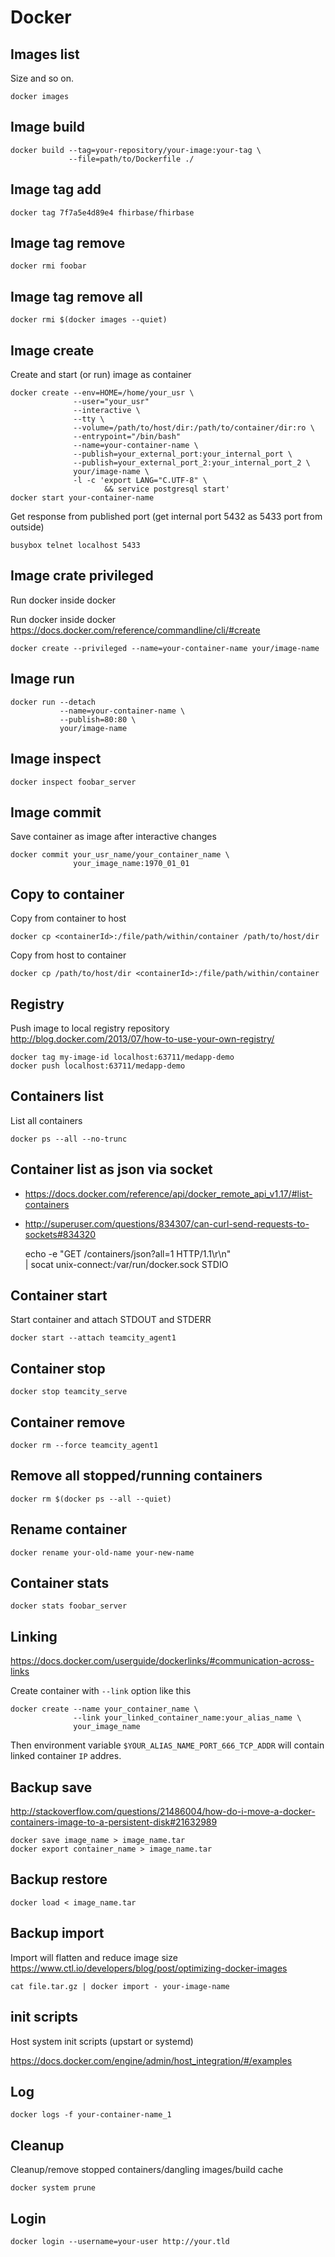 # Docker

## Images list

Size and so on.

    docker images

## Image build

    docker build --tag=your-repository/your-image:your-tag \
                 --file=path/to/Dockerfile ./

## Image tag add

    docker tag 7f7a5e4d89e4 fhirbase/fhirbase

## Image tag remove

    docker rmi foobar

## Image tag remove all

    docker rmi $(docker images --quiet)

## Image create

Create and start (or run) image as container

    docker create --env=HOME=/home/your_usr \
                  --user="your_usr"
                  --interactive \
                  --tty \
                  --volume=/path/to/host/dir:/path/to/container/dir:ro \
                  --entrypoint="/bin/bash"
                  --name=your-container-name \
                  --publish=your_external_port:your_internal_port \
                  --publish=your_external_port_2:your_internal_port_2 \
                  your/image-name \
                  -l -c 'export LANG="C.UTF-8" \
                         && service postgresql start'
    docker start your-container-name

Get response from published port (get internal port 5432 as 5433 port
from outside)

    busybox telnet localhost 5433

## Image crate privileged

Run docker inside docker

Run docker inside docker
<https://docs.docker.com/reference/commandline/cli/#create>

    docker create --privileged --name=your-container-name your/image-name

## Image run

    docker run --detach
               --name=your-container-name \
               --publish=80:80 \
               your/image-name

## Image inspect

    docker inspect foobar_server

## Image commit

Save container as image after interactive changes

    docker commit your_usr_name/your_container_name \
                  your_image_name:1970_01_01

## Copy to container 

Copy from container to host

    docker cp <containerId>:/file/path/within/container /path/to/host/dir

Copy from host to container

    docker cp /path/to/host/dir <containerId>:/file/path/within/container

## Registry

Push image to local registry repository  
<http://blog.docker.com/2013/07/how-to-use-your-own-registry/>

    docker tag my-image-id localhost:63711/medapp-demo
    docker push localhost:63711/medapp-demo

## Containers list

List all containers

    docker ps --all --no-trunc

## Container list as json via socket

* <https://docs.docker.com/reference/api/docker_remote_api_v1.17/#list-containers>
* <http://superuser.com/questions/834307/can-curl-send-requests-to-sockets#834320>

    echo -e "GET /containers/json?all=1 HTTP/1.1\r\n" \
      | socat unix-connect:/var/run/docker.sock STDIO

## Container start

Start container and attach STDOUT and STDERR

    docker start --attach teamcity_agent1

## Container stop

    docker stop teamcity_serve

## Container remove

    docker rm --force teamcity_agent1

## Remove all  stopped/running containers

    docker rm $(docker ps --all --quiet)

## Rename container

    docker rename your-old-name your-new-name

## Container stats

    docker stats foobar_server

## Linking

<https://docs.docker.com/userguide/dockerlinks/#communication-across-links>

Create container with `--link` option like this

    docker create --name your_container_name \
                  --link your_linked_container_name:your_alias_name \
                  your_image_name

Then environment variable `$YOUR_ALIAS_NAME_PORT_666_TCP_ADDR`
will contain linked container `IP` addres.

## Backup save

<http://stackoverflow.com/questions/21486004/how-do-i-move-a-docker-containers-image-to-a-persistent-disk#21632989>

    docker save image_name > image_name.tar
    docker export container_name > image_name.tar

## Backup restore

    docker load < image_name.tar

## Backup import

Import will flatten and reduce image size
<https://www.ctl.io/developers/blog/post/optimizing-docker-images>

    cat file.tar.gz | docker import - your-image-name

## init scripts

Host system init scripts (upstart or systemd)

<https://docs.docker.com/engine/admin/host_integration/#/examples>

## Log

    docker logs -f your-container-name_1

## Cleanup

Cleanup/remove stopped containers/dangling images/build cache

    docker system prune

## Login

    docker login --username=your-user http://your.tld
